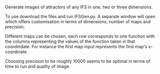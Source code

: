 Generate images of attractors of any IFS in one, two or three dimensions.

To use download the files and run IFSGen.py. A separate window will open which offers customisation in terms of dimensions, number of maps and precision. 

Different maps can be chosen, each row corresponds to one function with the columns representing the values of the function taken in that coordindate. For instance the first map input represents the first map's x-coordinate. 

Choosing precision to be roughly 10000 seems to be optimal in terms of time to run and quality of image. 


